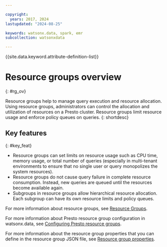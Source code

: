 ```yaml
---

copyright:
  years: 2017, 2024
lastupdated: "2024-08-25"

keywords: watsonx.data, spark, emr
subcollection: watsonxdata

---
```


{{site.data.keyword.attribute-definition-list}}

# Resource groups overview
{: #rg_ov}

Resource groups help to manage query execution and resource allocation. Using resource groups, administrators can control the allocation and utilization of resources on a Presto cluster. Resource groups limit resource usage and enforce policy queues on queries.
{: shortdesc}

## Key features
{: #key_feat}

- Resource groups can set limits on resource usage such as CPU time, memory usage, or total number of queries (especially in multi-tenant environments to ensure that no single user or query monopolizes the system resources).
- Resource groups do not cause query failure in complete resource consumption. Instead, new queries are queued until the resources become available again.
- Subgroups in resource groups allow hierarchical resource allocation. Each subgroup can have its own resource limits and policy queues.

For more information about resource groups, see [Resource Groups](https://prestodb.io/docs/current/admin/resource-groups.html).

For more information about Presto resource group configuration in watsonx.data, see [Configuring Presto resource groups](watsonxdata?topic=watsonxdata-conf_rcrs_grp).

For more information about the resource group properties that you can define in the resource group JSON file, see [Resource group properties](watsonxdata?topic=watsonxdata-resource_grp_pptys).
